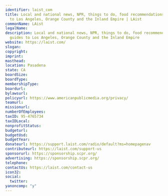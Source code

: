 ```yaml
---
identifier: laist_com
title: Local and national news, NPR, things to do, food recommendations and guides
  to Los Angeles, Orange County and the Inland Empire | LAist
commonName: LAist
legalName:
description: Local and national news, NPR, things to do, food recommendations and
  guides to Los Angeles, Orange County and the Inland Empire
website: https://laist.com/
slogan:
copyright:
imprint:
masthead:
location: Pasadena
state: CA
boardSize:
boardType:
membershipType:
boardurl:
bylawsurl:
policyurl: https://www.americanpublicmedia.org/privacy/
teamurl:
missionurl:
numberOfEmployees:
taxID: 95-4765734
taxIDLocal:
nonprofitStatus:
budgeturl:
budgetUsd:
budgetYear:
donateurl: https://support.laist.com/radio/default?ms=homepagenav
contributeurl: https://laist.com/support-us
sponsorurl: https://sponsorship.scpr.org/
advertising: https://sponsorship.scpr.org/
telephone:
contactUs: https://laist.com/contact-us
icon32:
social:
  twitter:
yanoncomp: "y"
---
```

